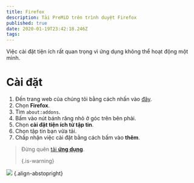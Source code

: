 ```yaml
---
title: Firefox
description: Tải PreMiD trên trình duyệt Firefox
published: true
date: 2020-01-19T23:42:18.246Z
tags:
---
```


Việc cài đặt tiện ích rất quan trọng vì ứng dụng không thể hoạt động một mình.

# Cài đặt
1. Đến trang web của chúng tôi bằng cách nhấn vào [đây](https://premid.app/downloads).
2. Chọn **Firefox**.
3. Tìm `about:addons`.
4. Bấm vào nút bánh răng nhỏ ở góc trên bên phải.
5. Chọn **cài đặt tiện ích từ tập tin**.
6. Chọn tập tin bạn vừa tải.
7. Chấp nhận việc cài đặt bằng cách bấm vào **thêm**.

> Đừng quên [ tải **ứng dụng**](/install). 
> 
> {.is-warning}

![](https://img.icons8.com/color/2x/firefox.png) {.align-abstopright}